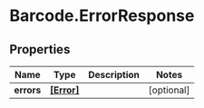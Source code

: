 # Barcode.ErrorResponse

## Properties
Name | Type | Description | Notes
------------ | ------------- | ------------- | -------------
**errors** | [**[Error]**](Error.md) |  | [optional] 


